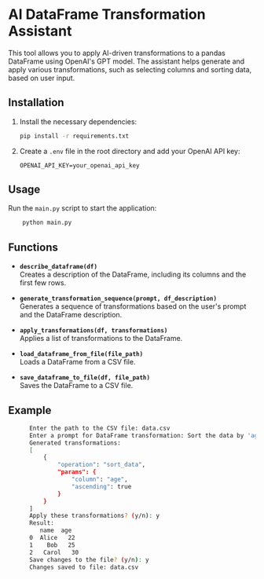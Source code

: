 # AI DataFrame Transformation Assistant

This tool allows you to apply AI-driven transformations to a pandas DataFrame using OpenAI's GPT model. The assistant helps generate and apply various transformations, such as selecting columns and sorting data, based on user input.

## Installation

1. Install the necessary dependencies:
    ```bash
    pip install -r requirements.txt
    ```

2. Create a `.env` file in the root directory and add your OpenAI API key:
    ```env
    OPENAI_API_KEY=your_openai_api_key
    ```

## Usage

Run the `main.py` script to start the application:

```bash
    python main.py
```

## Functions

- **`describe_dataframe(df)`**  
  Creates a description of the DataFrame, including its columns and the first few rows.


- **`generate_transformation_sequence(prompt, df_description)`**  
  Generates a sequence of transformations based on the user's prompt and the DataFrame description.


- **`apply_transformations(df, transformations)`**  
  Applies a list of transformations to the DataFrame.


- **`load_dataframe_from_file(file_path)`**  
  Loads a DataFrame from a CSV file.


- **`save_dataframe_to_file(df, file_path)`**  
  Saves the DataFrame to a CSV file.


## Example

```bash
      Enter the path to the CSV file: data.csv
      Enter a prompt for DataFrame transformation: Sort the data by 'age' column
      Generated transformations:
      [
          {
              "operation": "sort_data",
              "params": {
                  "column": "age",
                  "ascending": true
              }
          }
      ]
      Apply these transformations? (y/n): y
      Result:
         name  age
      0  Alice   22
      1    Bob   25
      2   Carol   30
      Save changes to the file? (y/n): y
      Changes saved to file: data.csv
```


